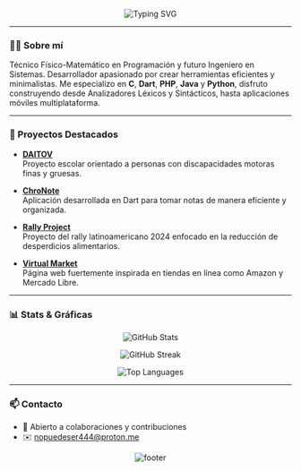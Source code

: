 <p align="center">
  <img src="https://readme-typing-svg.demolab.com?font=Fira+Code&size=36&pause=1000&color=F7F7F7&center=true&vCenter=true&width=1000&lines=%C2%A1Hola!+Soy+Alfonso+Cano+%F0%9F%91%8B;Bienvenido+a+mi+perfil+de+GitHub" alt="Typing SVG" />
</p>

---

### 👨‍💻 Sobre mí

 Técnico Físico-Matemático en Programación y futuro Ingeniero en Sistemas. Desarrollador apasionado por crear herramientas eficientes y minimalistas. Me especializo en **C**, **Dart**, **PHP**, **Java** y **Python**, disfruto construyendo desde Analizadores Léxicos y Sintácticos, hasta aplicaciones móviles multiplataforma.

---

### 📌 Proyectos Destacados

- [**DAITOV**](https://github.com/cano0-o/DAITOV)  
  Proyecto escolar orientado a personas con discapacidades motoras finas y gruesas.

- [**ChroNote**](https://github.com/Morche17/ChroNote)  
  Aplicación desarrollada en Dart para tomar notas de manera eficiente y organizada.

- [**Rally Project**](https://github.com/Morche17/rally-project)  
  Proyecto del rally latinoamericano 2024 enfocado en la reducción de desperdicios alimentarios.

- [**Virtual Market**](https://github.com/cano0-o/Virtual-Market)  
  Página web fuertemente inspirada en tiendas en línea como Amazon y Mercado Libre.
---
### 📊 Stats & Gráficas

<p align="center">
  <img src="https://github-readme-stats.vercel.app/api?username=cano0-o&show_icons=true&theme=radical&hide_border=true" alt="GitHub Stats" />
</p>

<p align="center">
  <img src="https://github-readme-streak-stats.herokuapp.com/?user=cano0-o&theme=radical&hide_border=true" alt="GitHub Streak" />
</p>

<p align="center">
  <img src="https://github-readme-stats.vercel.app/api/top-langs/?username=cano0-o&layout=compact&theme=radical&hide_border=true" alt="Top Languages" />
</p>

---

### 📫 Contacto

- 💬 Abierto a colaboraciones y contribuciones  
- ✉️ nopuedeser444@proton.me


<p align="center">
  <img src="https://capsule-render.vercel.app/api?section=footer&type=waving&color=gradient&height=100" alt="footer" />
</p>


